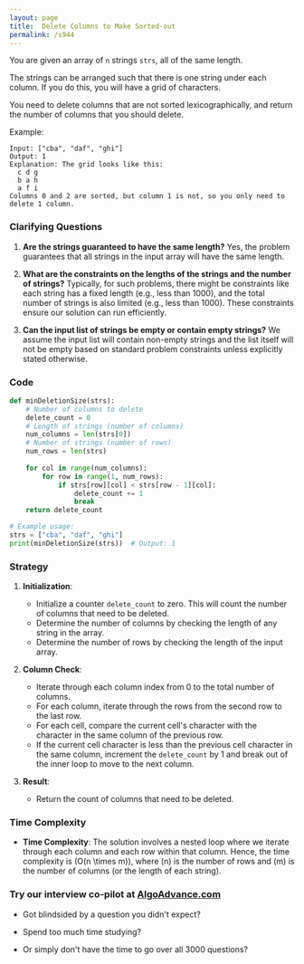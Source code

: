 ```yaml
---
layout: page
title:  Delete Columns to Make Sorted-out
permalink: /s944
---
```


You are given an array of `n` strings `strs`, all of the same length.

The strings can be arranged such that there is one string under each column. If you do this, you will have a grid of characters.

You need to delete columns that are not sorted lexicographically, and return the number of columns that you should delete.

Example:

```text
Input: ["cba", "daf", "ghi"]
Output: 1
Explanation: The grid looks like this:
  c d g
  b a h
  a f i
Columns 0 and 2 are sorted, but column 1 is not, so you only need to delete 1 column.
```

### Clarifying Questions

1. **Are the strings guaranteed to have the same length?**
   Yes, the problem guarantees that all strings in the input array will have the same length.
   
2. **What are the constraints on the lengths of the strings and the number of strings?**
   Typically, for such problems, there might be constraints like each string has a fixed length (e.g., less than 1000), and the total number of strings is also limited (e.g., less than 1000). These constraints ensure our solution can run efficiently.

3. **Can the input list of strings be empty or contain empty strings?**
   We assume the input list will contain non-empty strings and the list itself will not be empty based on standard problem constraints unless explicitly stated otherwise.

### Code

```python
def minDeletionSize(strs):
    # Number of columns to delete
    delete_count = 0
    # Length of strings (number of columns)
    num_columns = len(strs[0])
    # Number of strings (number of rows)
    num_rows = len(strs)
    
    for col in range(num_columns):
        for row in range(1, num_rows):
            if strs[row][col] < strs[row - 1][col]:
                delete_count += 1
                break
    return delete_count

# Example usage:
strs = ["cba", "daf", "ghi"]
print(minDeletionSize(strs))  # Output: 1
```

### Strategy

1. **Initialization**:
   - Initialize a counter `delete_count` to zero. This will count the number of columns that need to be deleted.
   - Determine the number of columns by checking the length of any string in the array.
   - Determine the number of rows by checking the length of the input array.

2. **Column Check**:
   - Iterate through each column index from 0 to the total number of columns.
   - For each column, iterate through the rows from the second row to the last row.
   - For each cell, compare the current cell's character with the character in the same column of the previous row.
   - If the current cell character is less than the previous cell character in the same column, increment the `delete_count` by 1 and break out of the inner loop to move to the next column.

3. **Result**:
   - Return the count of columns that need to be deleted.

### Time Complexity

- **Time Complexity**: The solution involves a nested loop where we iterate through each column and each row within that column. Hence, the time complexity is \(O(n \times m)\), where \(n\) is the number of rows and \(m\) is the number of columns (or the length of each string).



### Try our interview co-pilot at [AlgoAdvance.com](https://algoAdvance.com)

- Got blindsided by a question you didn't expect?

- Spend too much time studying?

- Or simply don't have the time to go over all 3000 questions?


